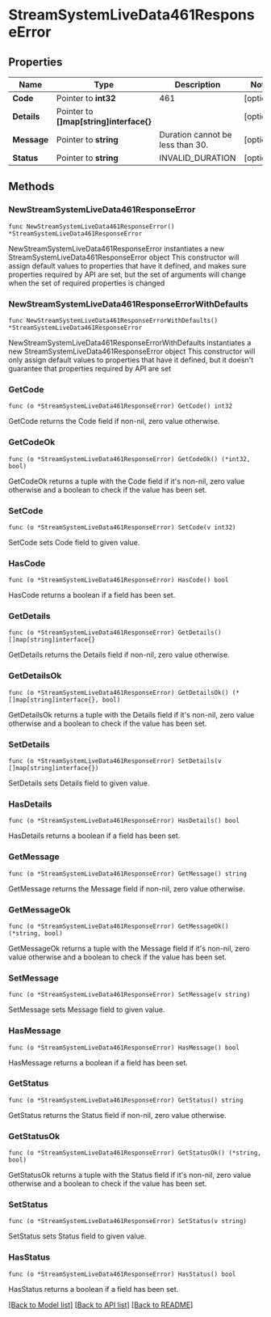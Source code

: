 # StreamSystemLiveData461ResponseError

## Properties

Name | Type | Description | Notes
------------ | ------------- | ------------- | -------------
**Code** | Pointer to **int32** | 461 | [optional] 
**Details** | Pointer to **[]map[string]interface{}** |  | [optional] 
**Message** | Pointer to **string** | Duration cannot be less than 30. | [optional] 
**Status** | Pointer to **string** | INVALID_DURATION | [optional] 

## Methods

### NewStreamSystemLiveData461ResponseError

`func NewStreamSystemLiveData461ResponseError() *StreamSystemLiveData461ResponseError`

NewStreamSystemLiveData461ResponseError instantiates a new StreamSystemLiveData461ResponseError object
This constructor will assign default values to properties that have it defined,
and makes sure properties required by API are set, but the set of arguments
will change when the set of required properties is changed

### NewStreamSystemLiveData461ResponseErrorWithDefaults

`func NewStreamSystemLiveData461ResponseErrorWithDefaults() *StreamSystemLiveData461ResponseError`

NewStreamSystemLiveData461ResponseErrorWithDefaults instantiates a new StreamSystemLiveData461ResponseError object
This constructor will only assign default values to properties that have it defined,
but it doesn't guarantee that properties required by API are set

### GetCode

`func (o *StreamSystemLiveData461ResponseError) GetCode() int32`

GetCode returns the Code field if non-nil, zero value otherwise.

### GetCodeOk

`func (o *StreamSystemLiveData461ResponseError) GetCodeOk() (*int32, bool)`

GetCodeOk returns a tuple with the Code field if it's non-nil, zero value otherwise
and a boolean to check if the value has been set.

### SetCode

`func (o *StreamSystemLiveData461ResponseError) SetCode(v int32)`

SetCode sets Code field to given value.

### HasCode

`func (o *StreamSystemLiveData461ResponseError) HasCode() bool`

HasCode returns a boolean if a field has been set.

### GetDetails

`func (o *StreamSystemLiveData461ResponseError) GetDetails() []map[string]interface{}`

GetDetails returns the Details field if non-nil, zero value otherwise.

### GetDetailsOk

`func (o *StreamSystemLiveData461ResponseError) GetDetailsOk() (*[]map[string]interface{}, bool)`

GetDetailsOk returns a tuple with the Details field if it's non-nil, zero value otherwise
and a boolean to check if the value has been set.

### SetDetails

`func (o *StreamSystemLiveData461ResponseError) SetDetails(v []map[string]interface{})`

SetDetails sets Details field to given value.

### HasDetails

`func (o *StreamSystemLiveData461ResponseError) HasDetails() bool`

HasDetails returns a boolean if a field has been set.

### GetMessage

`func (o *StreamSystemLiveData461ResponseError) GetMessage() string`

GetMessage returns the Message field if non-nil, zero value otherwise.

### GetMessageOk

`func (o *StreamSystemLiveData461ResponseError) GetMessageOk() (*string, bool)`

GetMessageOk returns a tuple with the Message field if it's non-nil, zero value otherwise
and a boolean to check if the value has been set.

### SetMessage

`func (o *StreamSystemLiveData461ResponseError) SetMessage(v string)`

SetMessage sets Message field to given value.

### HasMessage

`func (o *StreamSystemLiveData461ResponseError) HasMessage() bool`

HasMessage returns a boolean if a field has been set.

### GetStatus

`func (o *StreamSystemLiveData461ResponseError) GetStatus() string`

GetStatus returns the Status field if non-nil, zero value otherwise.

### GetStatusOk

`func (o *StreamSystemLiveData461ResponseError) GetStatusOk() (*string, bool)`

GetStatusOk returns a tuple with the Status field if it's non-nil, zero value otherwise
and a boolean to check if the value has been set.

### SetStatus

`func (o *StreamSystemLiveData461ResponseError) SetStatus(v string)`

SetStatus sets Status field to given value.

### HasStatus

`func (o *StreamSystemLiveData461ResponseError) HasStatus() bool`

HasStatus returns a boolean if a field has been set.


[[Back to Model list]](../README.md#documentation-for-models) [[Back to API list]](../README.md#documentation-for-api-endpoints) [[Back to README]](../README.md)


